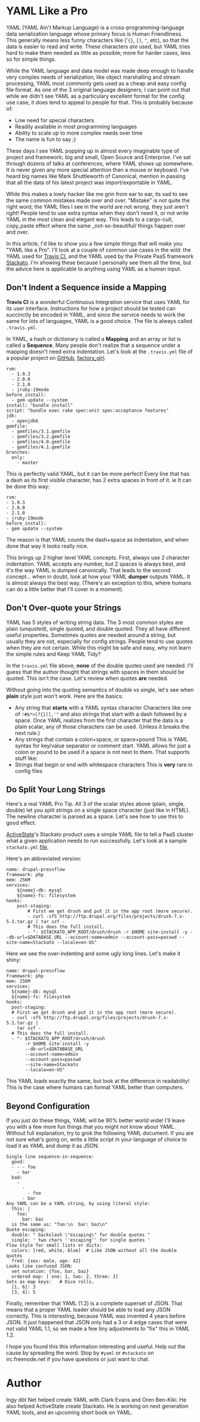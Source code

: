 YAML Like a Pro
===============

YAML (YAML Ain't Markup Language) is a cross-programming-language data serialization language whose primary focus is Human Friendliness. This generally means less funny characters like ('`{}`, `[]`, `"`, etc), so that the data is easier to read and write. These characters _are_ used, but YAML tries hard to make them needed as little as possible; more for harder cases, less so for simple things.

While the YAML language and data model was made deep enough to handle very complex needs of serialization, like object marshalling and stream processing, YAML most commonly gets used as a cheap and easy config file format. As one of the 3 original language designers, I can point out that while we didn't see YAML as a particulary excellent format for the config use case, it does tend to appeal to people for that. This is probably because of:

* Low need for special characters
* Readily available in most programming languages
* Ability to scale up to more complex needs over time
* The name is fun to say ;)

These days I see YAML popping up in almost every imaginable type of project and framework; big and small, Open Source and Enterprise. I've sat through dozens of talks at conferences, where YAML shows up somewhere. It is never given any more special attention than a mouse or keyboard. I've heard big names like Mark Shuttleworth of Canonical, mention in passing that all the data of his latest project was import/exportable in YAML.

While this makes a lowly hacker like me grin from ear to ear, its sad to see the same common mistakes made over and over. "Mistake" is not quite the right word; the YAML files I see in the world are not _wrong_, they just aren't _right_!  People tend to use extra syntax when they don't need it, or not write YAML in the most clean and elegant way. This leads to a cargo-cult, copy_paste effect where the same _not-so-beautiful/ things happen over and over.

In this article, I'd like to show you a few simple things that will make you "YAML like a Pro". I'll look at a couple of common use cases in the wild: the YAML used for [Travis CI](https://travis-ci.org/), and the YAML used by the Private PaaS framework [Stackato](http://stackato.com/). I'm showing these because I personally see them all the time, but the advice here is applicable to anything using YAML as a human input.

## Don't Indent a Sequence inside a Mapping

**Travis CI** is a wonderful Continuous Integration service that uses YAML for its user interface. Instructions for how a project should be tested can succinctly be encoded in YAML, and since the service needs to work the same for lots of languages, YAML is a good choice. The file is always called `.travis.yml`.

In YAML, a hash or dictionary is called a **Mapping** and an array or list is called a **Sequence**. Many people don't realize that a sequence under a mapping doesn't need extra indentation. Let's look at the `.travis.yml` file of a popular project on [GitHub](https://github.com/), [factory_girl](https://github.com/thoughtbot/factory_girl/blob/master/.travis.yml).

    rvm:
      - 1.9.3
      - 2.0.0
      - 2.1.0
      - jruby-19mode
    before_install:
      - gem update --system
    install: "bundle install"
    script: "bundle exec rake spec:unit spec:acceptance features"
    jdk:
      - openjdk6
    gemfile:
      - gemfiles/3.1.gemfile
      - gemfiles/3.2.gemfile
      - gemfiles/4.0.gemfile
      - gemfiles/4.1.gemfile
    branches:
      only:
        - master

This is perfectly valid YAML, but it can be more perfect! Every line that has a dash as its first visible character, has 2 extra spaces in front of it. ie It can be done this way:

    rvm:
    - 1.9.3
    - 2.0.0
    - 2.1.0
    - jruby-19mode
    before_install:
    - gem update --system

The reason is that YAML counts the dash+space as indentation, and when done that way it looks really nice.

This brings up 2 higher level YAML concepts. First, always use 2 character indentation. YAML accepts any number, but 2 spaces is always best, and it's the way YAML is dumped canonically. That leads to the second concept... when in doubt, look at how your YAML **dumper** outputs YAML. It is almost always the best way. (There's an exception to this, where humans can do a little better that I'll cover in a moment).

## Don't Over-quote your Strings

YAML has 5 styles of writing string data. The 3 most common styles are plain (unquoted), single quoted, and double quoted. They all have different useful properties. Sometimes quotes are needed around a string, but usually they are not, especially for config strings. People tend to use quotes when they are not certain. While this might be safe and easy, why not learn the simple rules and Keep YAML Tidy?

In the `travis.yml` file above, **none** of the double quotes used are needed. I'll guess that the author thought that strings with spaces in them should be quoted. This isn't the case. Let's review when quotes **are** needed.

Without going into the quoting semantics of double vs single, let's see when **plain** style just won't work. Here are the basics:

* Any string that **starts** with a YAML syntax character
Characters like one of `!#&*>|?{}[],'"` and also strings that start with a dash followed by a space. Once YAML realizes from the first character that the data is a plain scalar, any of those characters can be used. (Unless it breaks the next rule.)
* Any strings that contain a colon+space, or space+pound
This is YAML syntax for key/value separator or comment start. YAML allows for just a colon or pound to be used if a space is not next to them. That supports stuff like:
* Strings that begin or end with whitespace characters
This is **very** rare in config files

## Do Split Your Long Strings

Here's a real YAML Pro Tip. All 3 of the scalar styles above (plain, single, double) let you split strings on a single space character (just like in HTML). The newline character is parsed as a space. Let's see how to use this to good effect.

[ActiveState](http://www.activestate.com/)'s Stackato product uses a simple YAML file to tell a PaaS cluster what a given application needs to run successfully. Let's look at a sample `stackato.yml` [file](https://github.com/Stackato-Apps/drupal-pressflow/blob/35e474b53d19fb52c50be6533692477b8352938d/stackato.yml).

Here's an abbreviated version:

    name: drupal-pressflow
    framework: php
    mem: 256M
    services:
        ${name}-db: mysql
        ${name}-fs: filesystem
    hooks:
        post-staging:
            # First we get drush and put it in the app root (more secure).
            - curl -sfS http://ftp.drupal.org/files/projects/drush-7.x-5.1.tar.gz | tar xzf -
            # This does the full install.
            - "- $STACKATO_APP_ROOT/drush/drush -r $HOME site-install -y --db-url=$DATABASE_URL --account-name=admin --account-pass=passwd --site-name=Stackato --locale=en-US"

Here we see the over-indenting and some ugly long lines. Let's make it shiny:

    name: drupal-pressflow
    framework: php
    mem: 256M
    services:
      ${name}-db: mysql
      ${name}-fs: filesystem
    hooks:
      post-staging:
      # First we get drush and put it in the app root (more secure).
      - curl -sfS http://ftp.drupal.org/files/projects/drush-7.x-5.1.tar.gz |
        tar xzf -
      # This does the full install.
      - "- $STACKATO_APP_ROOT/drush/drush
           -r $HOME site-install -y
           --db-url=$DATABASE_URL
           --account-name=admin
           --account-pass=passwd
           --site-name=Stackato
           --locale=en-US"

This YAML loads exactly the same, but look at the difference in readability! This is the case where humans can format YAML better than computers.

## Beyond Configuration

If you just do these things, YAML will be 90% better world wide! I'll leave you with a few more fun things that you might not know about YAML. Without full explanation, try to grok the following YAML document. If you are not sure what's going on, write a little script in your language of choice to load it as YAML and dump it as JSON.

    Single line sequence-in-sequence:
      good:
      - - - foo
        - bar
      bad:
        -
          -
            - foo
          - bar
    Any YAML can be a YAML string, by using literal style:
      this: |
        foo:
          bar: baz
      is the same as: "foo:\n  bar: baz\n"
    Quote escaping:
      double: " backslash \"escaping\" for double quotes "
      single: ' two chars ''escaping'' for single quotes '
    Flow style for small lists or dicts:
      colors: [red, white, blue]  # Like JSON without all the double quotes
      fred: {sex: male, age: 42}
    Looks like confused JSON:
      set notation: {foo, bar, baz}
      ordered map: [ one: 1, two: 2, three: 3]
    Sets as map keys:   # Dice rolls.
      [1, 6]: 3
      [3, 4]: 5

Finally, remember that YAML (1.2) is a complete superset of JSON. That means that a proper YAML loader should be able to load any JSON correctly. This is interesting, because YAML was invented 4 years before JSON. It just happened that JSON only had a 3 or 4 edge cases that were not valid YAML 1.1, so we made a few tiny adjustments to "fix" this in YAML 1.2.

I hope you found this this information interesting and useful. Help out the cause by spreading the word. Stop by `#yaml` or `#stackato` on irc.freenode.net if you have questions or just want to chat.

# Author

Ingy döt Net helped create YAML with Clark Evans and Oren Ben-Kiki. He also helped ActiveState create Stackato. He is working on next generation YAML tools, and an upcoming short book on YAML.
